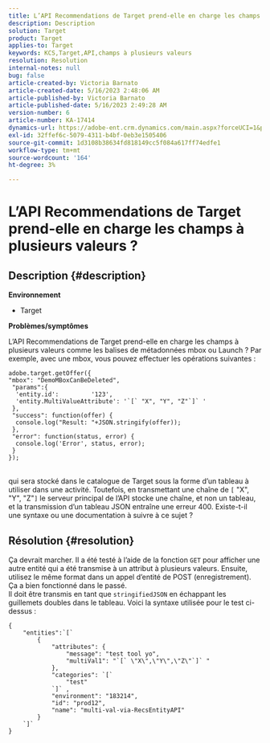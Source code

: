 ```yaml
---
title: L’API Recommendations de Target prend-elle en charge les champs à plusieurs valeurs ?
description: Description
solution: Target
product: Target
applies-to: Target
keywords: KCS,Target,API,champs à plusieurs valeurs
resolution: Resolution
internal-notes: null
bug: false
article-created-by: Victoria Barnato
article-created-date: 5/16/2023 2:48:06 AM
article-published-by: Victoria Barnato
article-published-date: 5/16/2023 2:49:28 AM
version-number: 6
article-number: KA-17414
dynamics-url: https://adobe-ent.crm.dynamics.com/main.aspx?forceUCI=1&pagetype=entityrecord&etn=knowledgearticle&id=01b2ed10-94f3-ed11-8848-6045bd006ce9
exl-id: 32ffef6c-5079-4311-b4bf-0eb3e1505406
source-git-commit: 1d3108b38634fd818149cc5f084a617ff74edfe1
workflow-type: tm+mt
source-wordcount: '164'
ht-degree: 3%

---
```


# L’API Recommendations de Target prend-elle en charge les champs à plusieurs valeurs ?

## Description {#description}

<b>Environnement</b>
- Target


<b>Problèmes/symptômes</b>

L’API Recommendations de Target prend-elle en charge les champs à plusieurs valeurs comme les balises de métadonnées mbox ou Launch ? Par exemple, avec une mbox, vous pouvez effectuer les opérations suivantes :


```
adobe.target.getOffer({
"mbox": "DemoMBoxCanBeDeleted",
 "params":{
  'entity.id':         '123',   
  'entity.MultiValueAttribute': '`[` "X", "Y", "Z"`]` '
 },
 "success": function(offer) {
  console.log("Result: "+JSON.stringify(offer));
 },
 "error": function(status, error) {
  console.log('Error', status, error);
 }
});
```

<br>qui sera stocké dans le catalogue de Target sous la forme d’un tableau à utiliser dans une activité. Toutefois, en transmettant une chaîne de `[` &quot;X&quot;, &quot;Y&quot;, &quot;Z&quot;`]`  le serveur principal de l’API stocke une chaîne, et non un tableau, et la transmission d’un tableau JSON entraîne une erreur 400. Existe-t-il une syntaxe ou une documentation à suivre à ce sujet ?

## Résolution {#resolution}


Ça devrait marcher. Il a été testé à l’aide de la fonction `GET` pour afficher une autre entité qui a été transmise à un attribut à plusieurs valeurs. Ensuite, utilisez le même format dans un appel d’entité de POST (enregistrement). Ça a bien fonctionné dans le passé.
<br>Il doit être transmis en tant que `stringifiedJSON` en échappant les guillemets doubles dans le tableau. Voici la syntaxe utilisée pour le test ci-dessus :<br>

```
{
    "entities":`[` 
        {
            "attributes": {
                "message": "test tool yo",
                "multiVal1": "`[` \"X\",\"Y\",\"Z\"`]` "
            },
            "categories": `[` 
                "test"
            `]` ,
            "environment": "183214",
            "id": "prod12",
            "name": "multi-val-via-RecsEntityAPI"
        }
    `]` 
}
```

